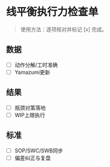 # 线平衡执行力检查单

> 使用方法：逐项核对并标记 [x] 完成。

## 数据

- [ ] 动作分解/工时准确
- [ ] Yamazumi更新

## 结果

- [ ] 瓶颈对策落地
- [ ] WIP上限执行

## 标准

- [ ] SOP/SWC/SWB同步
- [ ] 偏差纠正与复盘
